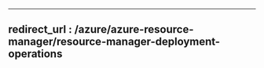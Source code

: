 ----
<a name="redirecturl-azureazure-resource-managerresource-manager-deployment-operations"></a>redirect_url : /azure/azure-resource-manager/resource-manager-deployment-operations
---